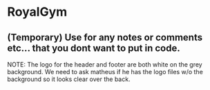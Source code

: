 # RoyalGym
(Temporary)
Use for any notes or comments etc... that you dont want to put in code.
------------------------------------------------------------------------

NOTE:
The logo for the header and footer are both white on the grey background.
We need to ask matheus if he has the logo files w/o the background so it looks
clear over the back.

